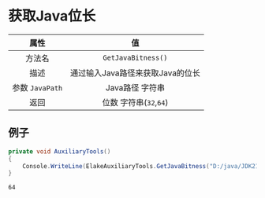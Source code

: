 # 获取Java位长

|      属性       |                值                |
| :-------------: | :------------------------------: |
|     方法名      |        `GetJavaBitness()`        |
|      描述       | 通过输入Java路径来获取Java的位长 |
| 参数 `JavaPath` |         Java路径 字符串          |
|      返回       |      位数 字符串(`32`,`64`)      |

## 例子

<!-- tabs:start -->

<!-- tab:代码 -->

```C#
private void AuxiliaryTools()
{
    Console.WriteLine(ElakeAuxiliaryTools.GetJavaBitness("D:/java/JDK21"));
}
```

<!-- tab:返回 -->

```
64
```

<!-- tabs:end -->
